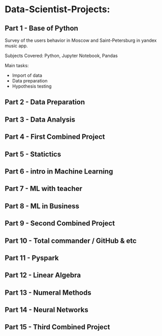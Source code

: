 # Data-Scientist-Projects:

## Part 1  - Base of Python

Survey of the users behavior in Moscow and Saint-Petersburg in yandex music app.

Subjects Covered: Python, Jupyter Notebook, Pandas

Main tasks:
 - Import of data
 - Data preparation
 - Hypothesis testing



## Part 2  - Data Preparation
## Part 3  - Data Analysis
## Part 4  - First Combined Project
## Part 5  - Statictics
## Part 6  - intro in Machine Learning
## Part 7  - ML with teacher
## Part 8  - ML in Business
## Part 9  - Second Combined Project
## Part 10 - Total commander / GitHub & etc
## Part 11 - Pyspark
## Part 12 - Linear Algebra
## Part 13 - Numeral Methods
## Part 14 - Neural Networks
## Part 15 - Third Combined Project


